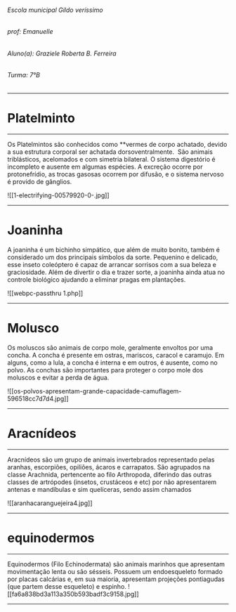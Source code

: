 ###### Escola municipal Gildo veríssimo
###### prof: Emanuelle
###### Aluno(a): Graziele Roberta B. Ferreira
###### Turma: 7°B
___
# Platelminto
___

Os Platelmintos são conhecidos como **vermes de corpo achatado, devido a sua estrutura corporal ser achatada dorsoventralmente.  São animais triblásticos, acelomados e com simetria bilateral. O sistema digestório é incompleto e ausente em algumas espécies. A excreção ocorre por protonefrídio, as trocas gasosas ocorrem por difusão, e o sistema nervoso é provido de gânglios.

![[1-electrifying-00579920-0-.jpg]]
___

# Joaninha 
A joaninha é um bichinho simpático, que além de muito bonito, também é considerado um dos principais símbolos da sorte. Pequenino e delicado, esse inseto coleóptero é capaz de arrancar sorrisos com a sua beleza e graciosidade. Além de divertir o dia e trazer sorte, a joaninha ainda atua no controle biológico ajudando a eliminar pragas em plantações.

![[webpc-passthru 1.php]]
___
# Molusco 

Os moluscos são animais de corpo mole, geralmente envoltos por uma concha. A concha é presente em ostras, mariscos, caracol e caramujo. Em alguns, como a lula, a concha é interna e em outros, é ausente, como no polvo. As conchas são importantes para proteger o corpo mole dos moluscos e evitar a perda de água.

![[os-polvos-apresentam-grande-capacidade-camuflagem-596518cc7d7d4.jpg]]
___
# Aracnídeos
___

Aracnídeos são um grupo de animais invertebrados representado pelas aranhas, escorpiões, opiliões, ácaros e carrapatos. São agrupados na classe Arachnida, pertencente ao filo Arthropoda, diferindo das outras classes de artrópodes (insetos, crustáceos e etc) por não apresentarem antenas e mandíbulas e sim quelíceras, sendo assim chamados

![[aranhacaranguejeira4.jpg]]
___
# equinodermos
___

Equinodermos (Filo Echinodermata) são animais marinhos que apresentam movimentação lenta ou são sésseis. Possuem um endoesqueleto formado por placas calcárias e, em sua maioria, apresentam projeções pontiagudas (que partem desse esqueleto) e espinho.
![[fa6a838bd3a113a350b593badf3c9158.jpg]]
___